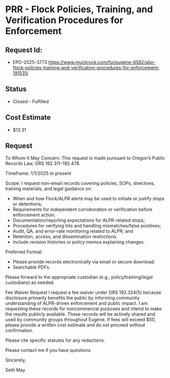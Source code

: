 # PRR - Flock Policies, Training, and Verification Procedures for Enforcement
## Request Id:
* EPD-2025-3773
https://www.muckrock.com/foi/eugene-6582/alpr-flock-policies-training-and-verification-procedures-for-enforcement-191531/

## Status
* Closed - Fulfilled

## Cost Estimate
* $13.31

## Request 
To Whom It May Concern:
This request is made pursuant to Oregon’s Public Records Law, ORS 192.311–192.478.

Timeframe: 1/1/2025 to present

Scope:
I request non-email records covering policies, SOPs, directives, training materials, and legal guidance on:
- When and how Flock/ALPR alerts may be used to initiate or justify stops or detentions;
- Requirements for independent corroboration or verification before enforcement action;
- Documentation/reporting expectations for ALPR-related stops;
- Procedures for verifying hits and handling mismatches/false positives;
- Audit, QA, and error-rate monitoring related to ALPR; and
- Retention, access, and dissemination restrictions.
- Include revision histories or policy memos explaining changes.

Preferred Format:
- Please provide records electronically via email or secure download.
- Searchable PDFs.

Please forward to the appropriate custodian (e.g., policy/training/legal custodians) as needed.

Fee Waiver Request
I request a fee waiver under ORS 192.324(5) because disclosure primarily benefits the public by informing community understanding of ALPR-driven enforcement and public impact. I am requesting these records for noncommercial purposes and intend to make the results publicly available. These records will be actively shared and used by community groups throughout Eugene. If fees will exceed $50, please provide a written cost estimate and do not proceed without confirmation.

Please cite specific statutes for any redactions.

Please contact me if you have questions

Sincerely,

Seth May


